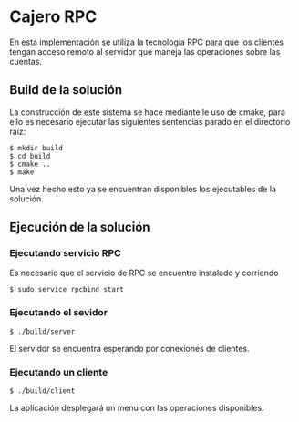 # Cajero RPC

En esta implementación se utiliza la tecnología RPC para que los clientes tengan acceso remoto al servidor que maneja las operaciones sobre las cuentas.

## Build de la solución

La construcción de este sistema se hace mediante le uso de cmake, para ello es necesario ejecutar las siguientes sentencias parado en el directorio raíz:

```{r, engine='bash'}
$ mkdir build
$ cd build
$ cmake ..
$ make
```
Una vez hecho esto ya se encuentran disponibles los ejecutables de la solución.

## Ejecución de la solución

### Ejecutando servicio RPC
Es necesario que el servicio de RPC se encuentre instalado y corriendo

```{r, engine='bash'}
$ sudo service rpcbind start
```

### Ejecutando el sevidor

```{r, engine='bash'}
$ ./build/server 
```
El servidor se encuentra esperando por conexiones de clientes.

### Ejecutando un cliente

```{r, engine='bash'}
$ ./build/client 
```
La aplicación desplegará un menu con las operaciones disponibles.